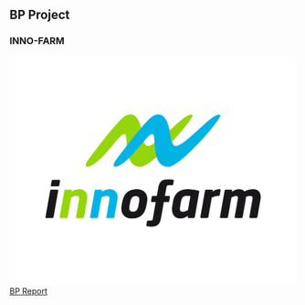 ## BP Project 
### INNO-FARM 
![Logo](https://github.com/INNO-FARM/INNO-FARM.io/blob/main/innofarm1.jpg) 
[BP Report](https://yourusername.github.io/yourBPReport.pdf) 
